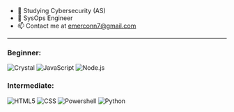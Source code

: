 - 🔭 Studying Cybersecurity (AS)
- 💼 SysOps Engineer
- 📫 Contact me at emerconn7@gmail.com

---

### Beginner:

![Crystal](https://img.shields.io/badge/-Crystal-000000?style=flat&logo=crystal&logoColor=ffffff)
![JavaScript](https://img.shields.io/badge/-JavaScript-000000?style=flat&logo=javascript&logoColor=f7ff1e)
![Node.js](https://img.shields.io/badge/-Node.js-000000?style=flat&logo=node.js&logoColor=339933)


### Intermediate: 

![HTML5](https://img.shields.io/badge/-HTML5-000000?style=flat&logo=HTML5&logoColor=e34f26)
![CSS](https://img.shields.io/badge/-CSS3-000000?style=flat&logo=CSS3&logoColor=2965f1)
![Powershell](https://img.shields.io/badge/-Powershell-000000?style=flat&logo=Powershell&logoColor=2671be)
![Python](https://img.shields.io/badge/-Powershell-000000?style=flat&logo=Python&logoColor=ffd43b)

